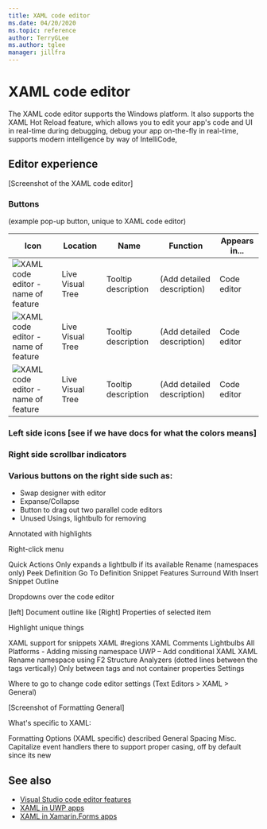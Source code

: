 ```yaml
---
title: XAML code editor
ms.date: 04/20/2020
ms.topic: reference
author: TerryGLee
ms.author: tglee
manager: jillfra
---
```

# XAML code editor

The XAML code editor supports the Windows platform. It also supports the XAML Hot Reload feature, which allows you to edit your app's code and UI in real-time during debugging, debug your app on-the-fly in real-time, supports modern intelligence by way of IntelliCode, 


## Editor experience

[Screenshot of the XAML code editor]

### Buttons

(example pop-up button, unique to XAML code editor)




| Icon | Location | Name | Function | Appears in... |
| - | - | - | - | - |
| ![XAML code editor - name of feature](../xaml-tools/media/name-of-file.png) | Live Visual Tree | Tooltip description | (Add detailed description) | Code editor |
| ![XAML code editor - name of feature](../xaml-tools/media/name-of-file.png) | Live Visual Tree | Tooltip description | (Add detailed description) | Code editor |
| ![XAML code editor - name of feature](../xaml-tools/media/name-of-file.png) | Live Visual Tree | Tooltip description | (Add detailed description) | Code editor |


### Left side icons [see if we have docs for what the colors means]

### Right side scrollbar indicators

### Various buttons on the right side such as:

- Swap designer with editor
- Expanse/Collapse
- Button to drag out two parallel code editors
- Unused Usings, lightbulb for removing

Annotated with highlights

Right-click menu

Quick Actions
Only expands a lightbulb if its available
Rename (namespaces only)
Peek Definition
Go To Definition
Snippet Features
Surround With
Insert Snippet
Outline

Dropdowns over the code editor

[left] Document outline like
[Right] Properties of selected item

Highlight unique things

XAML support for snippets
XAML #regions
XAML Comments
Lightbulbs
All Platforms - Adding missing namespace
UWP – Add conditional XAML
XAML Rename namespace using F2
Structure Analyzers (dotted lines between the tags vertically)
Only between tags and not container properties
Settings

Where to go to change code editor settings (Text Editors > XAML > General)

[Screenshot of Formatting General]

What's specific to XAML:

Formatting Options (XAML specific) described
General
Spacing
Misc.
Capitalize event handlers there to support proper casing, off by default since its new

## See also

- [Visual Studio code editor features](../../ide/writing-code-in-the-code-and-text-editor.md)
- [XAML in UWP apps](/windows/uwp/xaml-platform/xaml-overview)
- [XAML in Xamarin.Forms apps](/xamarin/xamarin-forms/xaml/)
